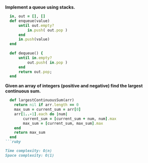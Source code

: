 **Implement a queue using stacks.**

  ```ruby
    in, out = [], []
    def enqueue(value)
        until out.empty?
            in.push( out.pop )
        end
        in.push(value)
    end
    
    def dequeue() {
        until in.empty?
            out.push( in.pop )
        end
        return out.pop;
    end
  ```
  
**Given an array of integers (positive and negative) find the largest continuous sum.**

  ```ruby
    def largestContinuousSum(arr)
      return nil if arr.length == 0
      max_sum = current_sum = arr[0]
      arr[1..-1].each do |num|
          current_sum = [current_sum + num, num].max
          max_sum = [current_sum, max_sum].max
      end
      return max_sum
    end
  ```ruby

Time complexity: O(n)
Space complexity: O(1)

